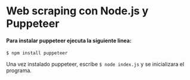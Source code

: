 # Web scraping con Node.js y Puppeteer 

#### Para instalar puppeteer ejecuta la siguiente linea:

`$ npm install puppeteer`

Una vez instalado puppeteer, escribe `$ node index.js` y se inicializara el programa. 
